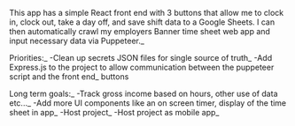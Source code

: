 This app has a simple React front end with 3 buttons that allow me to clock in, clock out, take a day off, and save shift data to a Google Sheets. I can then automatically crawl my employers Banner time sheet web app and input necessary data via Puppeteer._

Priorities:_
-Clean up secrets JSON files for single source of truth_
-Add Express.js to the project to allow communication between the puppeteer script and the front end_ buttons

Long term goals:_
-Track gross income based on hours, other use of data etc..._
-Add more UI components like an on screen timer, display of the time sheet in app_
-Host project_
-Host project as mobile app_
